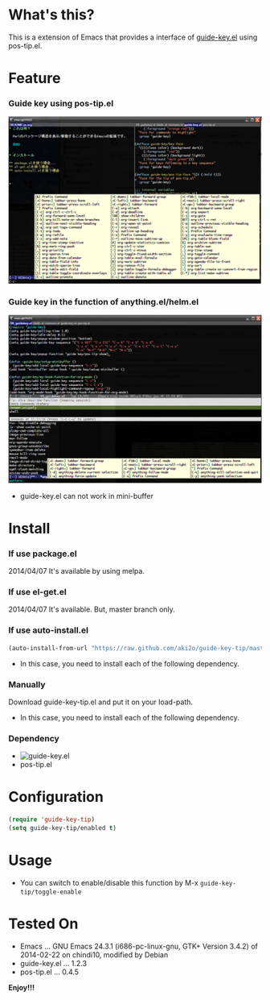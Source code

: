 # What's this?

This is a extension of Emacs that provides a interface of [guide-key.el](https://github.com/kbkbkbkb1/guide-key) using pos-tip.el.  

# Feature

### Guide key using pos-tip.el

![demo1](image/demo1.png)

### Guide key in the function of anything.el/helm.el

![demo2](image/demo2.png)
-   guide-key.el can not work in mini-buffer

# Install

### If use package.el

2014/04/07 It's available by using melpa.

### If use el-get.el

2014/04/07 It's available. But, master branch only.

### If use auto-install.el

```lisp
(auto-install-from-url "https://raw.github.com/aki2o/guide-key-tip/master/guide-key-tip.el")
```
-   In this case, you need to install each of the following dependency.

### Manually

Download guide-key-tip.el and put it on your load-path.  
-   In this case, you need to install each of the following dependency.

### Dependency

-   ![guide-key.el](https://github.com/kbkbkbkb1/guide-key)
-   pos-tip.el

# Configuration

```lisp
(require 'guide-key-tip)
(setq guide-key-tip/enabled t)
```

# Usage

-   You can switch to enable/disable this function by M-x `guide-key-tip/toggle-enable`

# Tested On

-   Emacs &#x2026; GNU Emacs 24.3.1 (i686-pc-linux-gnu, GTK+ Version 3.4.2) of 2014-02-22 on chindi10, modified by Debian
-   guide-key.el &#x2026; 1.2.3
-   pos-tip.el &#x2026; 0.4.5

**Enjoy!!!**
